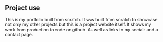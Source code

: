 ## Project use

This is my portfolio built from scratch. It was built from scratch to showcase not only my other projects but this is a project website itself. It shows my work from production to code on github. As well as links to my socials and a contact page.
